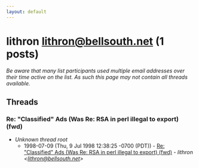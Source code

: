 ```yaml
---
layout: default
---
```


# lithron <lithron@bellsouth.net> (1 posts)

_Be aware that many list participants used multiple email addresses over their time active on the list. As such this page may not contain all threads available._

## Threads

### Re: "Classified" Ads  (Was Re: RSA in perl illegal to export) (fwd)
+ _Unknown thread root_
  + 1998-07-09 (Thu, 9 Jul 1998 12:38:25 -0700 (PDT)) - [Re: "Classified" Ads  (Was Re: RSA in perl illegal to export) (fwd)](/archive/1998/07/a7f465d2cb6c94b391a94255628dcf6754679d67d0124b9b305e1f423350c038) - _lithron \<lithron@bellsouth.net\>_

